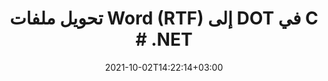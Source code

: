 ---
############################# Static ############################
layout: "autogen-gist"
date: 2021-10-02T14:22:14+03:00
draft: false
path: "ar/total/net/conversion/rtf-to-dot/"
other_out_formats: "PDF DOC DOCX DOCM DOT DOTX DOTM TXT RTF HTML HTM MHTML MHT XLS XLSX XLSM XLSB XLT XLTX XLTM XLAM CSV TSV DIF SXC FODS PPT PPTX PPS PPSX PPSM POT POTX PPTM POTM ODT OTT OTP ODP ODS EMZ WMZ SVG SVGZ XPS TEX DCM WMF EMF BMP PNG GIF JPEG TIFF ICO WEBP JP2 TGA PSB PSD EPUB MD FODP JPG"
ad_headline: "تحويل RTF إلى DOT | .NET"
ad_description: "الحل الأكثر دقة لتحويل ملفات RTF إلى DOT لتطبيقات .NET الخاصة بك."

############################# Head ############################
head_title: "تحويل RTF إلى DOT في C # ASP.NET | تحويل مستند Word .NET"
head_description: "NET معالجة النصوص تحويل المستندات API. قم بتحويل RTF إلى DOT وأكثر من 100 صورة وتنسيقات ملفات أخرى في تطبيقات .NET (C # و VB.NET و ASP.NET و .NET Core). اعرض مستند DOT المحول على أنه عارض HTML."

############################# Header ############################
title: "تحويل ملفات Word (RTF) إلى DOT في C # .NET"
description: "قم بتحويل RTF (ملفات Word) برمجيًا إلى DOT في تطبيقات C # VB.NET و ASP.NET باستخدام ميزات تحويل المستندات المرنة التي تتيح لك تخصيص مظهر المستند الناتج. قم بتحويل جميع تنسيقات مستندات معالجة الكلمات الشائعة إلى جداول بيانات Excel وعروض PowerPoint التقديمية و PDF و Photoshop والكتاب الإلكتروني وتنسيقات ملفات الويب والصور. توفر واجهة برمجة تطبيقات التحويل الأصلية لـ .NET خيارات متعددة لتحويل المستندات لتحويل المستند بأكمله أو اختيار صفحات معينة من ملف المستند المصدر بناءً على أرقام الصفحات الانتقائية أو نطاقات الصفحات والتحويل بسهولة إلى تنسيق مستند مدعوم."

############################# SubMenu ############################
submenu:
    enable: false

############################# Content ############################
content:
    enable: true
    block:
    - title_left: "كيفية تحويل RTF إلى DOT في C # .NET"
      content_left: |
          اتبع هذه الخطوات البسيطة لتحويل RTF إلى DOT في .NET. اعرض مستند DOT كما هو أو اعرضه على هيئة HTML دون استخدام أي برنامج خارجي.

          -   قم بإنشاء كائن **Converter** لتحويل مستند RTF
          -   اضبط خيارات التحويل لتنسيق DOT
          -   استدعاء **Convert** طريقة **Converter** فئة المثيل للتحويل إلى DOT
          -   عيِّن خيارات عارض HTML
          -   أنشئ كائن **Viewer** لعرض DOT المحول بتنسيق HTML
          
      title_right: "تعليمات التنزيل والتثبيت"
      content_right: |
          أنت تحتاج إلى مساحات أسماء `GroupDocs.Conversion` و `GroupDocs.Viewer` لتحويل تنسيقات ملفات الكلمات إلى مجموعة كبيرة من الصور وأنواع المستندات مثل PDF و Microsoft Office (Word و Excel و PowerPoint و Project و Outlook) و OpenDocument و HTML و مخططات CAD. استكشف [.NET APIs لمستندات Office](https://products.conholdate.com/total/net/) كما هو مقدم من Conholdate.Total.
          
          احصل على ملفات التجميع المعنية من [التنزيلات](https://downloads.conholdate.com/total/net) أو قم بإحضار الحزمة الكاملة من [NuGet](https://www.nuget.org/packages/Conholdate.Total/) لإضافة `Conholdate.Total for .NET` مباشرة في مساحة العمل الخاصة بك.
          
      gisthash: "4f311c07ae9ee691b8afb7960aa6c806"
      gistfile: "word-to-pdf-conversion.cs"

    - title_left: "إضافة نص أو صورة مائية إلى DOT في C #"
      content_left: |
          قم بتحويل المستندات بدقة (RTF إلى DOT) تمامًا مثل الملف الأصلي وقم بتطبيق علامات مائية نصية أو صورية على صفحات المستند المحولة باستخدام C # .NET.

          -   قم بإنشاء كائن **Converter** لتحويل مستند RTF
          -   إنشاء مثيل جديد من فئة **WatermarkOptions**
          -   حدد خصائص العلامة المائية (اللون ، العرض ، النص ، الصورة ، إلخ)
          -   إنشاء فئة **ConvertOptions** المناسبة
          -   قم بتعيين خاصية **Watermark** لمثيل **ConvertOptions**
          -   استدعاء **Convert** طريقة **Converter** فئة المثيل للتحويل إلى DOT
        
      title_right: "استخراج معلومات الوثيقة المصد"
      content_right: |
          لا تسمح ميزة استخراج معلومات المستندات فقط بالحصول على المعلومات الأساسية حول ملف المستند المصدر ولكنها تدعم أيضًا استخراج بعض المعلومات القيمة الخاصة بتنسيق الملف مثل تواريخ بدء المشروع وانتهائه لملف Microsoft Project وأي قيود طباعة على مستند PDF ، قائمة المجلدات المرفقة في ملف بيانات Outlook وما إلى ذلك.

          قم بتحويل تنسيقات ملفات المستندات الشائعة على أنظمة تشغيل مختلفة مثل Windows أو Linux أو macOS أثناء استخدام أنظمة أساسية مثل Windows Azure و Mono و Xamarin.
          
      gisthash: "a15affe15284876ce010a315a09da1f0"
      gistfile: "convert-word-to-pdf-and-add-text-watermark-to-converted-pdf.cs"

    - title_left: "تحويل Word المحمي بكلمة مرور إلى PDF"
      content_left: |
          أصبح الآن تحويل المستندات المحمية بكلمة مرور في .NET أسهل مع Conholdate.Total لـ .NET APIs. ما عليك سوى إضافة بضعة أسطر من كود C # وتحويل مستند Microsoft Word المحمي بكلمة مرور بدقة إلى ملف PDF دون استخدام أي برنامج خارجي.

          -   حدد **LoadOptions** وقم بتعيين كلمة المرور من خيارات التحميل الخاصة بالمستند
          -   قم بإنشاء كائن **Converter** لتحويل مستند Word
          -   إنشاء فئة **PdfConvertOptions**
          -   استدعاء **Convert** طريقة **Converter** فئة المثيل للتحويل إلى PDF
          
      title_right: "تحميل وتحويل المستندات الموجودة عن بعد"
      content_right: |
          باستخدام Conholdate.Total for .NET - يمكن للمطورين تحميل وتحويل المستندات من مختلف المواقع البعيدة وموارد تخزين المستندات السحابية مثل Amazon S3 أو Microsoft Azure Blob أو FTP أو القرص المحلي أو الدفق أو عنوان URL بسيط. عليك فقط تحديد طريقة الحصول على دفق المستند الموجود عن بُعد ثم تمريره إلى فئة المحول كمنشئ.
          
          تعد Conholdate.Total لـ .NET APIs أصلية لـ Windows Forms أو ASP.NET أو WPF أو WCF أو أي نوع من التطبيقات القائمة على .NET Framework 2.0 أو إصدار لاحق.
          
      gisthash: "3b7541492166a47d49ca85c55b531055"
      gistfile: "convert-password-protected-word-to-pdf.cs"

############################# About Formats ############################
about_formats:
    enable: false
############################# More Formats ############################
more_formats:
    enable: true
    auto: false
    other_out_formats: PDF DOC DOCX DOCM DOT DOTX DOTM TXT RTF HTML HTM MHTML MHT XLS XLSX XLSM XLSB XLT XLTX XLTM XLAM CSV TSV DIF SXC FODS PPT PPTX PPS PPSX PPSM POT POTX PPTM POTM ODT OTT OTP ODP ODS EMZ WMZ SVG SVGZ XPS TEX DCM WMF EMF BMP PNG GIF JPEG TIFF ICO WEBP JP2 TGA PSB PSD EPUB MD FODP JPG
############################# Back to top ###############################
back_to_top:
  enable: true
---